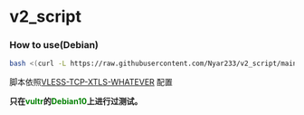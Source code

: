 # v2_script

### How to use(Debian)


```bash
bash <(curl -L https://raw.githubusercontent.com/Nyar233/v2_script/main/shell1.sh)
```
脚本依照[VLESS-TCP-XTLS-WHATEVER](https://github.com/v2fly/v2ray-examples/tree/master/VLESS-TCP-XTLS-WHATEVER)
配置

**只在<font color=#008000>vultr</font>的<font color=#008000>Debian10</font>上进行过测试。**<p>
